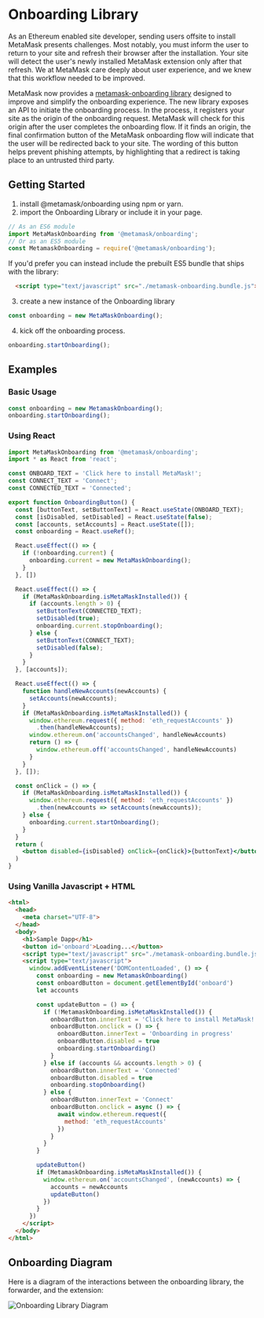 # Onboarding Library
As an Ethereum enabled site developer, sending users offsite to install MetaMask presents challenges. Most notably, you must inform the user to return to your site and refresh their browser after the installation. Your site will detect the user's newly installed MetaMask extension only after that refresh. We at MetaMask care deeply about user experience, and we knew that this workflow needed to be improved.

MetaMask now provides a [metamask-onboarding library](https://github.com/MetaMask/metamask-onboarding) designed to improve and simplify the onboarding experience. The new library exposes an API to initiate the onboarding process. In the process, it registers your site as the origin of the onboarding request. MetaMask will check for this origin after the user completes the onboarding flow. If it finds an origin, the final confirmation button of the MetaMask onboarding flow will indicate that the user will be redirected back to your site. The wording of this button helps prevent phishing attempts, by highlighting that a redirect is taking place to an untrusted third party.

## Getting Started
1. install @metamask/onboarding using npm or yarn.
2. import the Onboarding Library or include it in your page.

```javascript
// As an ES6 module
import MetaMaskOnboarding from '@metamask/onboarding';
// Or as an ES5 module
const MetamaskOnboarding = require('@metamask/onboarding');
```

If you'd prefer you can instead include the prebuilt ES5 bundle that ships with the library:
```html
  <script type="text/javascript" src="./metamask-onboarding.bundle.js"></script>
```

3. create a new instance of the Onboarding library

```javascript
const onboarding = new MetaMaskOnboarding();
```

4. kick off the onboarding process.

```javascript
onboarding.startOnboarding();
```

## Examples
### Basic Usage
```javascript
const onboarding = new MetamaskOnboarding();
onboarding.startOnboarding();
```

### Using React
```jsx
import MetaMaskOnboarding from '@metamask/onboarding';
import * as React from 'react';

const ONBOARD_TEXT = 'Click here to install MetaMask!';
const CONNECT_TEXT = 'Connect';
const CONNECTED_TEXT = 'Connected';

export function OnboardingButton() {
  const [buttonText, setButtonText] = React.useState(ONBOARD_TEXT);
  const [isDisabled, setDisabled] = React.useState(false);
  const [accounts, setAccounts] = React.useState([]);
  const onboarding = React.useRef();

  React.useEffect(() => {
    if (!onboarding.current) {
      onboarding.current = new MetaMaskOnboarding();
    }
  }, [])

  React.useEffect(() => {
    if (MetaMaskOnboarding.isMetaMaskInstalled()) {
      if (accounts.length > 0) {
        setButtonText(CONNECTED_TEXT);
        setDisabled(true);
        onboarding.current.stopOnboarding();
      } else {
        setButtonText(CONNECT_TEXT);
        setDisabled(false);
      }
    }
  }, [accounts]);

  React.useEffect(() => {
    function handleNewAccounts(newAccounts) {
      setAccounts(newAccounts);
    }
    if (MetaMaskOnboarding.isMetaMaskInstalled()) {
      window.ethereum.request({ method: 'eth_requestAccounts' })
        .then(handleNewAccounts);
      window.ethereum.on('accountsChanged', handleNewAccounts)
      return () => {
        window.ethereum.off('accountsChanged', handleNewAccounts)
      }
    }
  }, []);

  const onClick = () => {
    if (MetaMaskOnboarding.isMetaMaskInstalled()) {
      window.ethereum.request({ method: 'eth_requestAccounts' })
        .then(newAccounts => setAccounts(newAccounts));
    } else {
      onboarding.current.startOnboarding();
    }
  }
  return (
    <button disabled={isDisabled} onClick={onClick}>{buttonText}</button>
  )
}
```

### Using Vanilla Javascript + HTML
```html
<html>
  <head>
    <meta charset="UTF-8">
  </head>
  <body>
    <h1>Sample Dapp</h1>
    <button id='onboard'>Loading...</button>
    <script type="text/javascript" src="./metamask-onboarding.bundle.js"></script>
    <script type="text/javascript">
      window.addEventListener('DOMContentLoaded', () => {
        const onboarding = new MetamaskOnboarding()
        const onboardButton = document.getElementById('onboard')
        let accounts

        const updateButton = () => {
          if (!MetamaskOnboarding.isMetaMaskInstalled()) {
            onboardButton.innerText = 'Click here to install MetaMask!'
            onboardButton.onclick = () => {
              onboardButton.innerText = 'Onboarding in progress'
              onboardButton.disabled = true
              onboarding.startOnboarding()
            }
          } else if (accounts && accounts.length > 0) {
            onboardButton.innerText = 'Connected'
            onboardButton.disabled = true
            onboarding.stopOnboarding()
          } else {
            onboardButton.innerText = 'Connect'
            onboardButton.onclick = async () => {
              await window.ethereum.request({
                method: 'eth_requestAccounts'
              })
            }
          }
        }

        updateButton()
        if (MetamaskOnboarding.isMetaMaskInstalled()) {
          window.ethereum.on('accountsChanged', (newAccounts) => {
            accounts = newAccounts
            updateButton()
          })
        }
      })
    </script>
  </body>
</html>
```


## Onboarding Diagram
Here is a diagram of the interactions between the onboarding library, the forwarder, and the extension:

![Onboarding Library Diagram](https://user-images.githubusercontent.com/2459287/67541693-439c9600-f6c0-11e9-93f8-112a8941384a.png)
